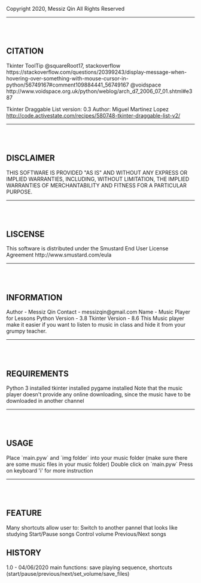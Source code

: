 Copyright 2020, Messiz Qin
All Rights Reserved
<hr />
<br /><br />
<h2>CITATION</h2>
Tkinter ToolTip
@squareRoot17, stackoverflow
https://stackoverflow.com/questions/20399243/display-message-when-hovering-over-something-with-mouse-cursor-in-python/56749167#comment109884441_56749167
@voidspace
http://www.voidspace.org.uk/python/weblog/arch_d7_2006_07_01.shtml#e387

Tkinter Draggable List
version: 0.3
Author: Miguel Martinez Lopez
http://code.activestate.com/recipes/580748-tkinter-draggable-list-v2/
<hr />
<br /><br />
<h2>DISCLAIMER</h2>
THIS SOFTWARE IS PROVIDED "AS IS" AND WITHOUT ANY EXPRESS OR IMPLIED WARRANTIES, INCLUDING, WITHOUT LIMITATION, THE IMPLIED WARRANTIES OF MERCHANTABILITY AND FITNESS FOR A PARTICULAR PURPOSE.
<hr />
<br /><br />
<h2>LISCENSE</h2>
This software is distributed under the Smustard End User License Agreement
http://www.smustard.com/eula
<hr />
<br /><br />
<h2>INFORMATION</h2>
Author - Messiz Qin
Contact - messizqin@gmail.com
Name - Music Player for Lessons
Python Version - 3.8
Tkinter Version - 8.6
This Music player make it easier if you want to listen to music in class and hide it from your grumpy teacher.
<hr />
<br /><br />
<h2>REQUIREMENTS</h2>
Python 3 installed
tkinter installed
pygame installed
Note that the music player doesn't provide any online downloading, since the music have to be downloaded in another channel
<hr />
<br /><br />
<h2>USAGE</h2>
Place `main.pyw` and `img folder` into your music folder (make sure there are some music files in your music folder)
Double click on `main.pyw`
Press on keyboard 'i' for more instruction
<hr />
<br /><br />
<h2>FEATURE</h2>
Many shortcuts allow user to:
Switch to another pannel that looks like studying
Start/Pause songs
Control volume
Previous/Next songs

<h2>HISTORY</h2>
1.0 - 04/06/2020
main functions: save playing sequence, shortcuts (start/pause/previous/next/set_volume/save_files)
